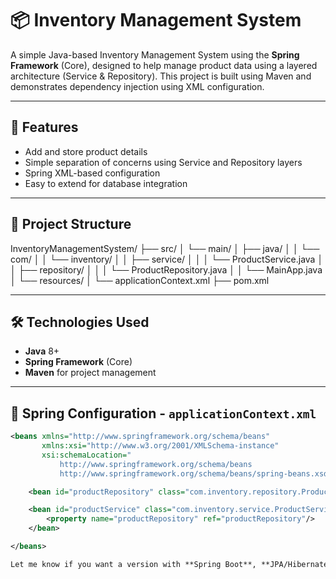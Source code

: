 # 📦 Inventory Management System

A simple Java-based Inventory Management System using the **Spring Framework** (Core), designed to help manage product data using a layered architecture (Service & Repository). This project is built using Maven and demonstrates dependency injection using XML configuration.

---

## 🚀 Features

- Add and store product details
- Simple separation of concerns using Service and Repository layers
- Spring XML-based configuration
- Easy to extend for database integration

---

## 📁 Project Structure
InventoryManagementSystem/
├── src/
│ └── main/
│ ├── java/
│ │ └── com/
│ │ └── inventory/
│ │ ├── service/
│ │ │ └── ProductService.java
│ │ ├── repository/
│ │ │ └── ProductRepository.java
│ │ └── MainApp.java
│ └── resources/
│ └── applicationContext.xml
├── pom.xml

---

## 🛠️ Technologies Used

- **Java** 8+
- **Spring Framework** (Core)
- **Maven** for project management

---

## 🧾 Spring Configuration - `applicationContext.xml`

```xml
<beans xmlns="http://www.springframework.org/schema/beans"
       xmlns:xsi="http://www.w3.org/2001/XMLSchema-instance"
       xsi:schemaLocation="
           http://www.springframework.org/schema/beans 
           http://www.springframework.org/schema/beans/spring-beans.xsd">

    <bean id="productRepository" class="com.inventory.repository.ProductRepository"/>

    <bean id="productService" class="com.inventory.service.ProductService">
        <property name="productRepository" ref="productRepository"/>
    </bean>

</beans>

Let me know if you want a version with **Spring Boot**, **JPA/Hibernate integration**, or **REST API layer** – I’ll hook you up with that too!
